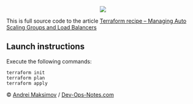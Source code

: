 <p align="center">
  <a href="https://hands-on.cloud/terraform-recipe-managing-auto-scaling-groups-and-load-balancers/" target="_blank"><img src="https://hands-on.cloud/terraform-recipe-managing-auto-scaling-groups-and-load-balancers/Terraform-recipe-Managing-Auto-Scaling-Groups-and-Load-Balancers.png"></a>
</p>

This is full source code to the article [Terraform recipe – Managing Auto Scaling Groups and Load Balancers](https://hands-on.cloud/terraform-recipe-managing-auto-scaling-groups-and-load-balancers/)

## Launch instructions

Execute the following commands:

```
terraform init
terraform plan
terraform apply
```

&copy; [Andrei Maksimov](https://www.linkedin.com/in/avmaksimov/) / [Dev-Ops-Notes.com](https://dev-ops-notes.com)
